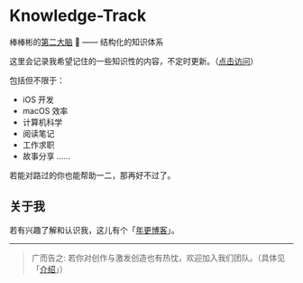 # Knowledge-Track
棒棒彬的[第二大脑](https://binlogo.github.io/Knowledge-Track/meta/meta.html) 🧠 —— 结构化的知识体系

这里会记录我希望记住的一些知识性的内容，不定时更新。（[点击访问](https://binlogo.github.io/Knowledge-Track)）

包括但不限于：

- iOS 开发
- macOS 效率
- 计算机科学
- 阅读笔记
- 工作求职
- 故事分享
……

若能对路过的你也能帮助一二，那再好不过了。

## 关于我

若有兴趣了解和认识我，这儿有个「[年更博客](https://binlogo.github.io/)」。

---

> 广而告之: 若你对创作与激发创造也有热忱，欢迎加入我们团队。（具体见「[介绍](https://leetcode-cn.com/circle/discuss/e4bBtA/)」）
